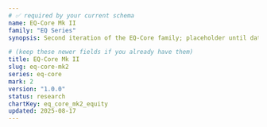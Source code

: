 ```yaml
---
# ✅ required by your current schema
name: EQ-Core Mk II
family: "EQ Series"
synopsis: Second iteration of the EQ-Core family; placeholder until data is wired.

# (keep these newer fields if you already have them)
title: EQ-Core Mk II
slug: eq-core-mk2
series: eq-core
mark: 2
version: "1.0.0"
status: research
chartKey: eq_core_mk2_equity
updated: 2025-08-17
---
```

